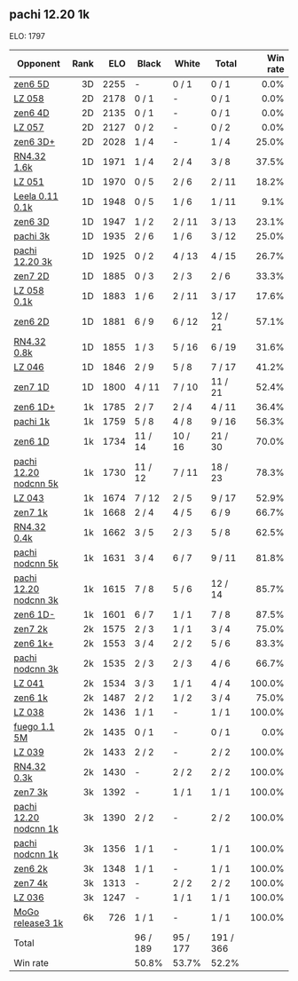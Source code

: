 ## pachi 12.20 1k ##

ELO: 1797

Opponent | Rank | ELO | Black | White | Total | Win rate
---------|-----:|----:|-------|-------|-------|-------:
[zen6 5D](zen6%205D.md) | 3D | 2255 | - | 0 / 1 | 0 / 1 | 0.0%
[LZ 058](LZ%20058.md) | 2D | 2178 | 0 / 1 | - | 0 / 1 | 0.0%
[zen6 4D](zen6%204D.md) | 2D | 2135 | 0 / 1 | - | 0 / 1 | 0.0%
[LZ 057](LZ%20057.md) | 2D | 2127 | 0 / 2 | - | 0 / 2 | 0.0%
[zen6 3D+](zen6%203D+.md) | 2D | 2028 | 1 / 4 | - | 1 / 4 | 25.0%
[RN4.32 1.6k](RN4.32%201.6k.md) | 1D | 1971 | 1 / 4 | 2 / 4 | 3 / 8 | 37.5%
[LZ 051](LZ%20051.md) | 1D | 1970 | 0 / 5 | 2 / 6 | 2 / 11 | 18.2%
[Leela 0.11 0.1k](Leela%200.11%200.1k.md) | 1D | 1948 | 0 / 5 | 1 / 6 | 1 / 11 | 9.1%
[zen6 3D](zen6%203D.md) | 1D | 1947 | 1 / 2 | 2 / 11 | 3 / 13 | 23.1%
[pachi 3k](pachi%203k.md) | 1D | 1935 | 2 / 6 | 1 / 6 | 3 / 12 | 25.0%
[pachi 12.20 3k](pachi%2012.20%203k.md) | 1D | 1925 | 0 / 2 | 4 / 13 | 4 / 15 | 26.7%
[zen7 2D](zen7%202D.md) | 1D | 1885 | 0 / 3 | 2 / 3 | 2 / 6 | 33.3%
[LZ 058 0.1k](LZ%20058%200.1k.md) | 1D | 1883 | 1 / 6 | 2 / 11 | 3 / 17 | 17.6%
[zen6 2D](zen6%202D.md) | 1D | 1881 | 6 / 9 | 6 / 12 | 12 / 21 | 57.1%
[RN4.32 0.8k](RN4.32%200.8k.md) | 1D | 1855 | 1 / 3 | 5 / 16 | 6 / 19 | 31.6%
[LZ 046](LZ%20046.md) | 1D | 1846 | 2 / 9 | 5 / 8 | 7 / 17 | 41.2%
[zen7 1D](zen7%201D.md) | 1D | 1800 | 4 / 11 | 7 / 10 | 11 / 21 | 52.4%
[zen6 1D+](zen6%201D+.md) | 1k | 1785 | 2 / 7 | 2 / 4 | 4 / 11 | 36.4%
[pachi 1k](pachi%201k.md) | 1k | 1759 | 5 / 8 | 4 / 8 | 9 / 16 | 56.3%
[zen6 1D](zen6%201D.md) | 1k | 1734 | 11 / 14 | 10 / 16 | 21 / 30 | 70.0%
[pachi 12.20 nodcnn 5k](pachi%2012.20%20nodcnn%205k.md) | 1k | 1730 | 11 / 12 | 7 / 11 | 18 / 23 | 78.3%
[LZ 043](LZ%20043.md) | 1k | 1674 | 7 / 12 | 2 / 5 | 9 / 17 | 52.9%
[zen7 1k](zen7%201k.md) | 1k | 1668 | 2 / 4 | 4 / 5 | 6 / 9 | 66.7%
[RN4.32 0.4k](RN4.32%200.4k.md) | 1k | 1662 | 3 / 5 | 2 / 3 | 5 / 8 | 62.5%
[pachi nodcnn 5k](pachi%20nodcnn%205k.md) | 1k | 1631 | 3 / 4 | 6 / 7 | 9 / 11 | 81.8%
[pachi 12.20 nodcnn 3k](pachi%2012.20%20nodcnn%203k.md) | 1k | 1615 | 7 / 8 | 5 / 6 | 12 / 14 | 85.7%
[zen6 1D-](zen6%201D-.md) | 1k | 1601 | 6 / 7 | 1 / 1 | 7 / 8 | 87.5%
[zen7 2k](zen7%202k.md) | 2k | 1575 | 2 / 3 | 1 / 1 | 3 / 4 | 75.0%
[zen6 1k+](zen6%201k+.md) | 2k | 1553 | 3 / 4 | 2 / 2 | 5 / 6 | 83.3%
[pachi nodcnn 3k](pachi%20nodcnn%203k.md) | 2k | 1535 | 2 / 3 | 2 / 3 | 4 / 6 | 66.7%
[LZ 041](LZ%20041.md) | 2k | 1534 | 3 / 3 | 1 / 1 | 4 / 4 | 100.0%
[zen6 1k](zen6%201k.md) | 2k | 1487 | 2 / 2 | 1 / 2 | 3 / 4 | 75.0%
[LZ 038](LZ%20038.md) | 2k | 1436 | 1 / 1 | - | 1 / 1 | 100.0%
[fuego 1.1 5M](fuego%201.1%205M.md) | 2k | 1435 | 0 / 1 | - | 0 / 1 | 0.0%
[LZ 039](LZ%20039.md) | 2k | 1433 | 2 / 2 | - | 2 / 2 | 100.0%
[RN4.32 0.3k](RN4.32%200.3k.md) | 2k | 1430 | - | 2 / 2 | 2 / 2 | 100.0%
[zen7 3k](zen7%203k.md) | 3k | 1392 | - | 1 / 1 | 1 / 1 | 100.0%
[pachi 12.20 nodcnn 1k](pachi%2012.20%20nodcnn%201k.md) | 3k | 1390 | 2 / 2 | - | 2 / 2 | 100.0%
[pachi nodcnn 1k](pachi%20nodcnn%201k.md) | 3k | 1356 | 1 / 1 | - | 1 / 1 | 100.0%
[zen6 2k](zen6%202k.md) | 3k | 1348 | 1 / 1 | - | 1 / 1 | 100.0%
[zen7 4k](zen7%204k.md) | 3k | 1313 | - | 2 / 2 | 2 / 2 | 100.0%
[LZ 036](LZ%20036.md) | 3k | 1247 | - | 1 / 1 | 1 / 1 | 100.0%
[MoGo release3 1k](MoGo%20release3%201k.md) | 6k | 726 | 1 / 1 | - | 1 / 1 | 100.0%
Total | | | 96 / 189 | 95 / 177 | 191 / 366 | 
Win rate| | | 50.8% | 53.7% | 52.2% | 
